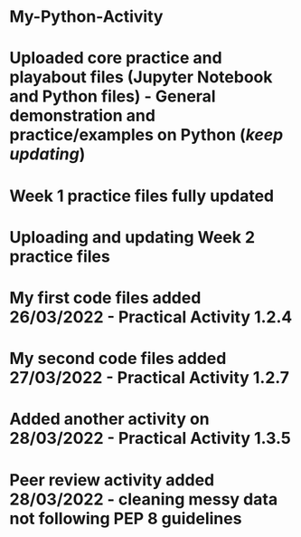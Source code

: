 # My-Python-Activity
# Uploaded core practice and playabout files (Jupyter Notebook and Python files) - General demonstration and practice/examples on Python (***keep updating***)
# Week 1 practice files fully updated
# Uploading and updating Week 2 practice files

# My first code files added 26/03/2022 - Practical Activity 1.2.4

# My second code files added 27/03/2022 - Practical Activity 1.2.7

# Added another activity on 28/03/2022 - Practical Activity 1.3.5

# Peer review activity added 28/03/2022 - cleaning messy data not following PEP 8 guidelines
